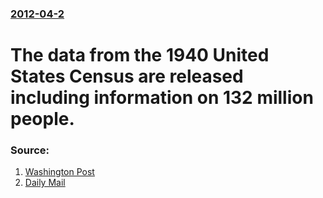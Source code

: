 ### [2012-04-2](/news/2012/04/2/index.md)

# The data from the 1940 United States Census are released including information on 132 million people. 




### Source:

1. [Washington Post](http://www.washingtonpost.com/national/living-history-more-than-21-million-people-could-find-themselves-in-1940-us-census-records/2012/04/02/gIQAr1qJqS_story.html)
2. [Daily Mail](http://www.dailymail.co.uk/news/article-2123957/Confidential-records-1940-census-released-online--website-buckles-pressure.html?ito=feeds-newsxml)
